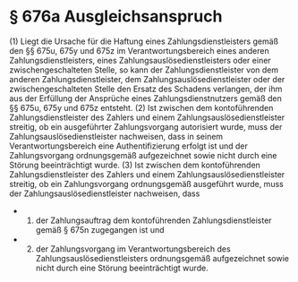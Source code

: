 # § 676a Ausgleichsanspruch
(1) Liegt die Ursache für die Haftung eines Zahlungsdienstleisters gemäß den §§ 675u, 675y und 675z im Verantwortungsbereich eines anderen Zahlungsdienstleisters, eines Zahlungsauslösedienstleisters oder einer zwischengeschalteten Stelle, so kann der Zahlungsdienstleister von dem anderen Zahlungsdienstleister, dem Zahlungsauslösedienstleister oder der zwischengeschalteten Stelle den Ersatz des Schadens verlangen, der ihm aus der Erfüllung der Ansprüche eines Zahlungsdienstnutzers gemäß den §§ 675u, 675y und 675z entsteht.
(2) Ist zwischen dem kontoführenden Zahlungsdienstleister des Zahlers und einem Zahlungsauslösedienstleister streitig, ob ein ausgeführter Zahlungsvorgang autorisiert wurde, muss der Zahlungsauslösedienstleister nachweisen, dass in seinem Verantwortungsbereich eine Authentifizierung erfolgt ist und der Zahlungsvorgang ordnungsgemäß aufgezeichnet sowie nicht durch eine Störung beeinträchtigt wurde.
(3) Ist zwischen dem kontoführenden Zahlungsdienstleister des Zahlers und einem Zahlungsauslösedienstleister streitig, ob ein Zahlungsvorgang ordnungsgemäß ausgeführt wurde, muss der Zahlungsauslösedienstleister nachweisen, dass
* 1. der Zahlungsauftrag dem kontoführenden Zahlungsdienstleister gemäß § 675n zugegangen ist und
* 2. der Zahlungsvorgang im Verantwortungsbereich des Zahlungsauslösedienstleisters ordnungsgemäß aufgezeichnet sowie nicht durch eine Störung beeinträchtigt wurde.